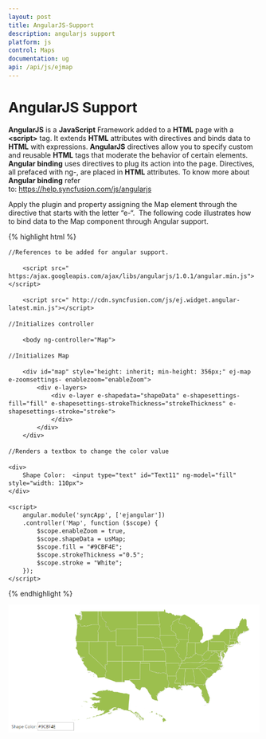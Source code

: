 ```yaml
---
layout: post
title: AngularJS-Support
description: angularjs support
platform: js
control: Maps
documentation: ug
api: /api/js/ejmap
---
```


# AngularJS Support

**AngularJS** is a **JavaScript** Framework added to a **HTML** page with a **&lt;script&gt;** tag. It extends **HTML** attributes with directives and binds data to **HTML** with expressions. **AngularJS** directives allow you to specify custom and reusable **HTML** tags that moderate the behavior of certain elements. **Angular binding** uses directives to plug its action into the page. Directives, all prefaced with ng-, are placed in **HTML** attributes. To know more about **Angular binding** refer  
to: <https://help.syncfusion.com/js/angularjs>

Apply the plugin and property assigning the Map element through the directive that starts with the letter “e-“.  The following code illustrates how to bind data to the Map component through Angular support.

{% highlight html %}

    //References to be added for angular support.
        
        <script src=" https:/ajax.googleapis.com/ajax/libs/angularjs/1.0.1/angular.min.js"></script>
        
        <script src=" http://cdn.syncfusion.com/js/ej.widget.angular-latest.min.js"></script>

    //Initializes controller
    
        <body ng-controller="Map">

    //Initializes Map
    
        <div id="map" style="height: inherit; min-height: 356px;" ej-map e-zoomsettings- enablezoom="enableZoom">
            <div e-layers>
                <div e-layer e-shapedata="shapeData" e-shapesettings-fill="fill" e-shapesettings-strokeThickness="strokeThickness" e-shapesettings-stroke="stroke">                                   
                </div>
            </div>
        </div>
         
    //Renders a textbox to change the color value
    
    <div>
        Shape Color:  <input type="text" id="Text11" ng-model="fill" style="width: 110px">
    </div> 

    <script>
        angular.module('syncApp', ['ejangular'])
        .controller('Map', function ($scope) {                       
            $scope.enableZoom = true,
            $scope.shapeData = usMap;                    
            $scope.fill = "#9CBF4E"; 
            $scope.strokeThickness ="0.5";
            $scope.stroke = "White";
        });
    </script>     

{% endhighlight %}



![](/js/Maps/AngularJS-Support_images/AngularJS-Support_img1.png)





